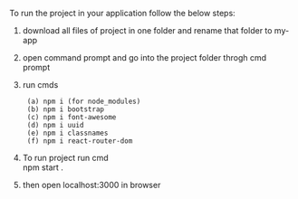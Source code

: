 To run the project in your application follow the below steps:
1) download all files of project in one folder and rename that folder to my-app
2) open command prompt and go into the project folder throgh cmd prompt
3) run cmds
  
        (a) npm i (for node_modules)                                        
        (b) npm i bootstrap                                               
        (c) npm i font-awesome                                                      
        (d) npm i uuid                                            
        (e) npm i classnames                                      
        (f) npm i react-router-dom                                              

4) To run project run cmd                                                                 
                 npm start                          .                                                                                 
5) then open localhost:3000 in browser 
 
